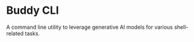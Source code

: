 # Buddy CLI
A command line utility to leverage generative AI models for various shell-related tasks.
